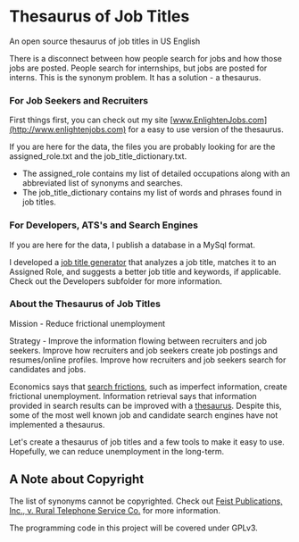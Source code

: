 # Thesaurus of Job Titles
An open source thesaurus of job titles in US English

There is a disconnect between how people search for jobs and how those jobs are posted.  People search for internships, but jobs are posted for interns.  This is the synonym problem.  It has a solution - a thesaurus.

### For Job Seekers and Recruiters
First things first, you can check out my site [www.EnlightenJobs.com](http://www.enlightenjobs.com) for a easy to use version of the thesaurus.

If you are here for the data, the files you are probably looking for are the assigned_role.txt and the job_title_dictionary.txt.
- The assigned_role contains my list of detailed occupations along with an abbreviated list of synonyms and searches.
- The job_title_dictionary contains my list of words and phrases found in job titles.

### For Developers, ATS's and Search Engines
If you are here for the data, I publish a database in a MySql format.

I developed a [job title generator](http://www.enlightenjobs.com/job-title-generator.php) that analyzes a job title, matches it to an Assigned Role, and suggests a better job title and keywords, if applicable.  Check out the Developers subfolder for more information.

### About the Thesaurus of Job Titles
Mission - Reduce frictional unemployment

Strategy - Improve the information flowing between recruiters and job seekers.  Improve how recruiters and job seekers create job postings and resumes/online profiles.  Improve how recruiters and job seekers search for candidates and jobs.

Economics says that [search frictions](http://www.kva.se/globalassets/priser/ekonomi/2010/sciback_ek_10.pdf), such as imperfect information, create frictional unemployment.  Information retrieval says that information provided in search results can be improved with a [thesaurus](http://nlp.stanford.edu/IR-book/html/htmledition/query-expansion-1.html#sec:query-expansion).  Despite this, some of the most well known job and candidate search engines have not implemented a thesaurus.  

Let's create a thesaurus of job titles and a few tools to make it easy to use.  Hopefully, we can reduce unemployment in the long-term.

## A Note about Copyright
The list of synonyms cannot be copyrighted. Check out [Feist Publications, Inc., v. Rural Telephone Service Co.](https://en.wikipedia.org/wiki/Feist_Publications,_Inc.,_v._Rural_Telephone_Service_Co.) for more information.

The programming code in this project will be covered under GPLv3.
